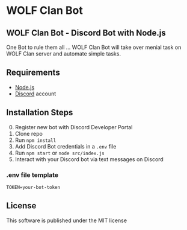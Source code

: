 # WOLF Clan Bot
## WOLF Clan Bot - Discord Bot with Node.js
One Bot to rule them all ... WOLF Clan Bot will take over menial task on WOLF Clan server and automate simple tasks.

## Requirements

- [Node.js](http://nodejs.org/)
- [Discord](https://discordapp.com/) account

## Installation Steps

0. Register new bot with Discord Developer Portal 
1. Clone repo
2. Run `npm install`
3. Add Discord Bot credentials in a `.env` file
3. Run `npm start` or `node src/index.js`
4. Interact with your Discord bot via text messages on Discord

### .env file template
```
TOKEN=your-bot-token
```

## License
This software is published under the MIT license
